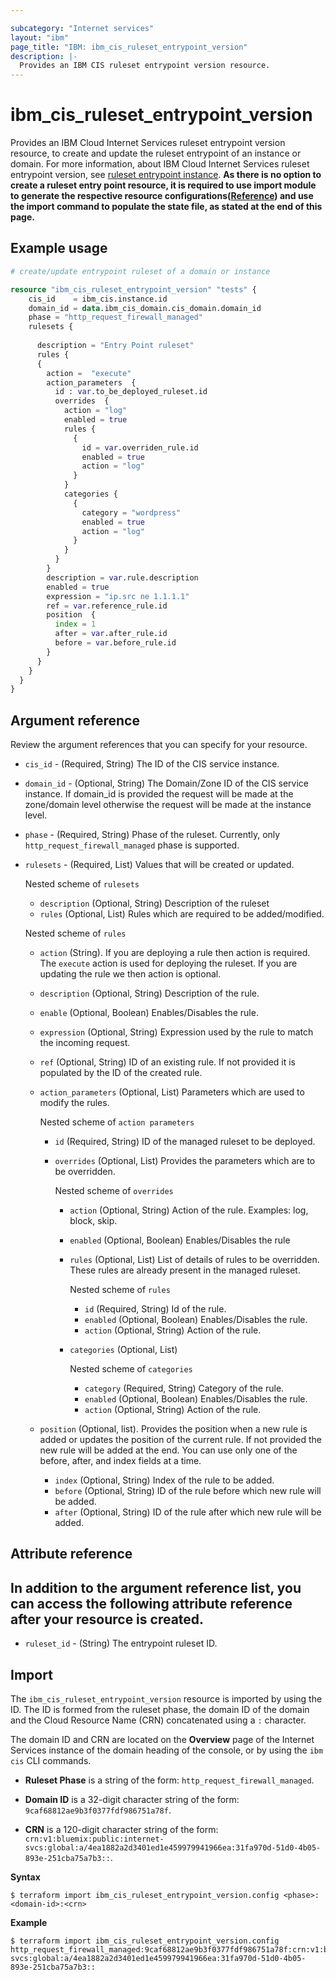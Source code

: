```yaml
---

subcategory: "Internet services"
layout: "ibm"
page_title: "IBM: ibm_cis_ruleset_entrypoint_version"
description: |-
  Provides an IBM CIS ruleset entrypoint version resource.
---
```


# ibm_cis_ruleset_entrypoint_version
Provides an IBM Cloud Internet Services ruleset entrypoint version resource, to create and update the ruleset entrypoint of an instance or domain. For more information, about IBM Cloud Internet Services ruleset entrypoint version, see [ruleset entrypoint instance]().
**As there is no option to create a ruleset entry point resource, it is required to use import module to generate the respective resource configurations([Reference](https://test.cloud.ibm.com/docs/cis?topic=cis-terraform-generating-configuration)) and use the import command to populate the state file, as stated at the end of this page.**

## Example usage

```terraform
# create/update entrypoint ruleset of a domain or instance

resource "ibm_cis_ruleset_entrypoint_version" "tests" {
    cis_id    = ibm_cis.instance.id
    domain_id = data.ibm_cis_domain.cis_domain.domain_id
    phase = "http_request_firewall_managed"
    rulesets {
  
      description = "Entry Point ruleset"
      rules {
      {
        action =  "execute"
        action_parameters  {
          id : var.to_be_deployed_ruleset.id
          overrides  {
            action = "log"
            enabled = true
            rules {
              {
                id = var.overriden_rule.id
                enabled = true
                action = "log"
              }
            }
            categories {
              {
                category = "wordpress"
                enabled = true
                action = "log"
              }
            }
          }
        }
        description = var.rule.description
        enabled = true
        expression = "ip.src ne 1.1.1.1"
        ref = var.reference_rule.id
        position  {
          index = 1
          after = var.after_rule.id
          before = var.before_rule.id
        }
      }
    }
  }
}
```

## Argument reference
Review the argument references that you can specify for your resource. 

- `cis_id` - (Required, String) The ID of the CIS service instance.
- `domain_id` - (Optional, String) The Domain/Zone ID of the CIS service instance. If domain_id is provided the request will be made at the zone/domain level otherwise the request will be made at the instance level.
- `phase` - (Required, String) Phase of the ruleset. Currently, only `http_request_firewall_managed` phase is supported.
- `rulesets` - (Required, List) Values that will be created or updated.

  Nested scheme of `rulesets`
  - `description` (Optional, String) Description of the ruleset
  - `rules` (Optional, List) Rules which are required to be added/modified.

  Nested scheme of `rules`
    - `action` (String). If you are deploying a rule then action is required. The `execute` action is used for deploying the ruleset. If you are updating the rule we then action is optional.
    - `description` (Optional, String) Description of the rule.
    - `enable` (Optional, Boolean) Enables/Disables the rule.
    - `expression` (Optional, String) Expression used by the rule to match the incoming request.
    - `ref` (Optional, String) ID of an existing rule. If not provided it is populated by the ID of the created rule.
    - `action_parameters` (Optional, List) Parameters which are used to modify the rules.

      Nested scheme of `action parameters`
      - `id` (Required, String) ID of the managed ruleset to be deployed.
      - `overrides` (Optional, List) Provides the parameters which are to be overridden.

        Nested scheme of `overrides`
        - `action` (Optional, String) Action of the rule. Examples: log, block, skip.
        - `enabled` (Optional, Boolean) Enables/Disables the rule
        - `rules` (Optional, List) List of details of rules to be overridden. These rules are already present in the managed ruleset.

          Nested scheme of `rules`
          - `id` (Required, String) Id of the rule.
          - `enabled` (Optional, Boolean) Enables/Disables the rule.
          - `action` (Optional, String) Action of the rule.
        - `categories` (Optional, List)

          Nested scheme of `categories`
          - `category` (Required, String) Category of the rule.
          - `enabled` (Optional, Boolean) Enables/Disables the rule.
          - `action` (Optional, String) Action of the rule.
    - `position` (Optional, list). Provides the position when a new rule is added or updates the position of the current rule. If not provided the new rule will be added at the end. You can use only one of the before, after, and index fields at a time.
      - `index` (Optional, String) Index of the rule to be added. 
      - `before` (Optional, String) ID of the rule before which new rule will be added. 
      - `after` (Optional, String) ID of the rule after which new rule will be added.
        
## Attribute reference
In addition to the argument reference list, you can access the following attribute reference after your resource is created.
-
- `ruleset_id` - (String) The entrypoint ruleset ID.


## Import
The `ibm_cis_ruleset_entrypoint_version` resource is imported by using the ID. The ID is formed from the ruleset phase, the domain ID of the domain and the Cloud Resource Name (CRN) concatenated  using a `:` character.

The domain ID and CRN are located on the **Overview** page of the Internet Services instance of the domain heading of the console, or by using the `ibm cis` CLI commands.

- **Ruleset Phase** is a string of the form: `http_request_firewall_managed`.

- **Domain ID** is a 32-digit character string of the form: `9caf68812ae9b3f0377fdf986751a78f`.

- **CRN** is a 120-digit character string of the form: `crn:v1:bluemix:public:internet-svcs:global:a/4ea1882a2d3401ed1e459979941966ea:31fa970d-51d0-4b05-893e-251cba75a7b3::`.

**Syntax**

```
$ terraform import ibm_cis_ruleset_entrypoint_version.config <phase>:<domain-id>:<crn>
```

**Example**

```
$ terraform import ibm_cis_ruleset_entrypoint_version.config http_request_firewall_managed:9caf68812ae9b3f0377fdf986751a78f:crn:v1:bluemix:public:internet-svcs:global:a/4ea1882a2d3401ed1e459979941966ea:31fa970d-51d0-4b05-893e-251cba75a7b3::
```
